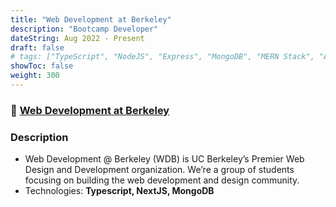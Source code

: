 ```yaml
---
title: "Web Development at Berkeley"
description: "Bootcamp Developer"  
dateString: Aug 2022 - Present
draft: false
# tags: ["TypeScript", "NodeJS", "Express", "MongoDB", "MERN Stack", "AWS", "Go"]
showToc: false
weight: 300
--- 
```

### 🔗 [Web Development at Berkeley](https://webatberkeley.org/)

### Description

- Web Development @ Berkeley (WDB) is UC Berkeley’s Premier Web Design and Development organization. We’re a group of students focusing on building the web development and design community.
- Technologies: **Typescript, NextJS, MongoDB**
